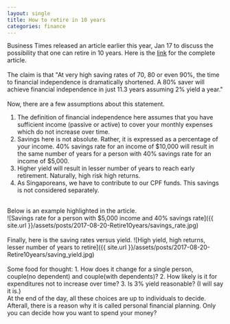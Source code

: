 ```yaml
---
layout: single
title: How to retire in 10 years
categories: finance
---
```


Business Times released an article earlier this year, Jan 17 to discuss the possibility that one can
retire in 10 years. Here is the [link](http://www.asiaone.com/business/how-retire-10-years) for the 
complete article.
<br />
<br />
The claim is that "At very high saving rates of 70, 80 or even 90%, the time to financial independence is
dramatically shortened. A 80% saver will achieve financial independence in just 11.3 years assuming 2% yield a year."
<br />
<br />
Now, there are a few assumptions about this statement. <br />
1. The definition of financial independence here assumes that you have sufficient income (passive or active) to cover
your monthly expenses which do not increase over time. 
2. Savings here is not absolute. Rather, it is expressed as a percentage of your income. 40% savings rate for an 
income of $10,000 will result in the same number of years for a person with 40% savings rate for an income of $5,000.
3. Higher yield will result in lesser number of years to reach early retirement. Naturally, high risk high returns.
4. As Singaporeans, we have to contribute to our CPF funds. This savings is not considered separately.

<br />
Below is an example highlighted in the article.
<br />
![Savings rate for a person with $5,000 income and 40% savings rate]({{ site.url }}/assets/posts/2017-08-20-Retire10years/savings_rate.jpg)
<br />
<br />
Finally, here is the saving rates versus yield.
![High yield, high returns, lesser number of years to retire]({{ site.url }}/assets/posts/2017-08-20-Retire10years/saving_yield.jpg)
<br />
<br />
Some food for thought:
1. How does it change for a single person, couple(no dependent) and couple(with dependents)?
2. How likely is it for expenditures not to increase over time?
3. Is 3% yield reasonable? (I will say it is.)

<br />
At the end of the day, all these choices are up to individuals to decide. Afterall, there is a reason why it is called personal financial
planning. Only you can decide how you want to spend your money?